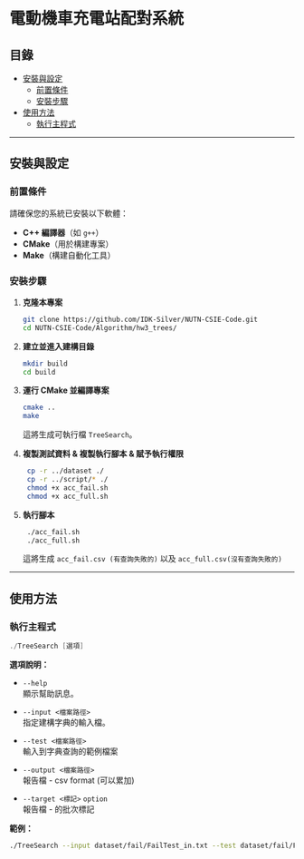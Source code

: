 
# 電動機車充電站配對系統

## 目錄
- [安裝與設定](#安裝與設定)
  - [前置條件](#前置條件)
  - [安裝步驟](#安裝步驟)
- [使用方法](#使用方法)
  - [執行主程式](#執行主程式)

---

## 安裝與設定

### 前置條件

請確保您的系統已安裝以下軟體：

- **C++ 編譯器**（如 `g++`）
- **CMake**（用於構建專案）
- **Make**（構建自動化工具）

### 安裝步驟

1. **克隆本專案**

   ```bash
   git clone https://github.com/IDK-Silver/NUTN-CSIE-Code.git
   cd NUTN-CSIE-Code/Algorithm/hw3_trees/
   ```

2. **建立並進入建構目錄**

   ```bash
   mkdir build
   cd build
   ```

3. **運行 CMake 並編譯專案**

   ```bash
   cmake ..
   make
   ```

   這將生成可執行檔 `TreeSearch`。


4. **複製測試資料 & 複製執行腳本 & 賦予執行權限**

   ```bash
    cp -r ../dataset ./
    cp -r ../script/* ./
    chmod +x acc_fail.sh
    chmod +x acc_full.sh
   ```
5. **執行腳本**

   ```bash
    ./acc_fail.sh
    ./acc_full.sh
   ```
   這將生成 `acc_fail.csv (有查詢失敗的)` 以及 `acc_full.csv(沒有查詢失敗的)`

---

## 使用方法

### 執行主程式

```bash:/src/main.cpp
./TreeSearch [選項]
```

**選項說明：**

- `--help`  
  顯示幫助訊息。

- `--input <檔案路徑>`  
  指定建構字典的輸入檔。

- `--test <檔案路徑>`  
  輸入到字典查詢的範例檔案

- `--output <檔案路徑>`  
  報告檔 - csv format (可以累加)

- `--target <標記>` `option`  
  報告檔 - 的批次標記

**範例：**

```bash
./TreeSearch --input dataset/fail/FailTest_in.txt --test dataset/fail/FailTest_1.txt --output acc_fail.csv --target acc_fail_1
```

